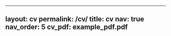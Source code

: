 <!-- ---
layout: cv
permalink: /cv/
title: cv
nav: true
nav_order: 5
cv_pdf: example_pdf.pdf
description: This is a description of the page. You can modify it in '_pages/cv.md'. You can also change or remove the top pdf download button.
toc:
  sidebar: left
--- -->
---
layout: cv
permalink: /cv/
title: cv
nav: true
nav_order: 5
cv_pdf: example_pdf.pdf
---